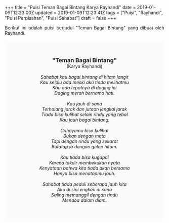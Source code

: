 +++
title = "Puisi Teman Bagai Bintang Karya Rayhandi"
date = 2019-01-09T12:23:00Z
updated = 2019-01-09T12:23:41Z
tags = ["Puisi", "Rayhandi", "Puisi Perpisahan", "Puisi Sahabat"]
draft = false
+++

<div dir="ltr" style="text-align: left;" trbidi="on"><div style="text-align: justify;">Berikut ini adalah puisi berjudul "Teman Bagai Bintang" yang dibuat oleh Rayhandi.</div><br /><div style="background: #FAFAFA; font-size: 14px; height: auto; margin: 0 auto; padding: 50px; text-align: center; width: auto;"><span style="font-size: 18px;"><b>"Teman Bagai Bintang"</b></span><br />(Karya Rayhandi)<br /><br /><i>Sahabat kau bagai bintang di hitam langit<br />Kau selalu ada meski aku tiada melihatmu<br />Kau ada tepatnya di daging ini<br />Daging merah bernama hati.<br /><br />Kau jauh di sana<br />Terhalang jarak dan jutaan jengkal jarak<br />Tiada bisa kulihat selain rindu yang tebal<br />Kau jauh bagai bintang.<br /><br />Cahayamu bisa kulihat<br />Bukan dengan mata <br />Tapi dengan rindu yang sekarat<br />Kutatap ia dengan gelap hitam.<br /><br />Kau tiada bisa kugapai<br />Karena takdir membekukan nyata<br />Kenyataan bahwa kita tiada akan bersama<br />Hanya bisa menatapmu jauh.<br /><br />Sahabat tiada peduli seberapa jauh kita<br />Aku di sini engkau di sana<br />Saling memanggil dengan rindu<br />Mendoa dalam diam.<br /></i> </div></div>
